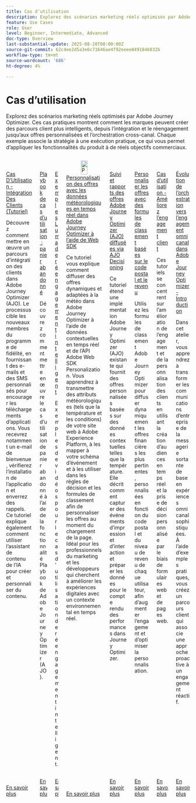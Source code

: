 ```yaml
---
title: Cas d’utilisation
description: Explorez des scénarios marketing réels optimisés par Adobe Journey Optimizer. Ces cas pratiques montrent comment les marques peuvent créer des parcours client plus intelligents, depuis l’intégration et le réengagement jusqu’aux offres personnalisées et l’orchestration cross-canal. Chaque exemple associe la stratégie à une exécution pratique, ce qui vous permet d’appliquer les fonctionnalités du produit à de réels objectifs commerciaux.
feature: Use Cases
role: User
level: Beginner, Intermediate, Advanced
doc-type: Overview
last-substantial-update: 2025-08-28T00:00:00Z
source-git-commit: 62c4ee2d5a3e6c71646ae4f92eeee0491846832b
workflow-type: tm+mt
source-wordcount: '686'
ht-degree: 4%

---
```



# Cas d’utilisation

Explorez des scénarios marketing réels optimisés par Adobe Journey Optimizer. Ces cas pratiques montrent comment les marques peuvent créer des parcours client plus intelligents, depuis l’intégration et le réengagement jusqu’aux offres personnalisées et l’orchestration cross-canal. Chaque exemple associe la stratégie à une exécution pratique, ce qui vous permet d’appliquer les fonctionnalités du produit à de réels objectifs commerciaux.

<!-- CARDS
* https://experienceleague.adobe.com/fr/docs/journey-optimizer-learn/tutorials/use-cases/customer-onboarding
* https://experienceleague.adobe.com/fr/docs/journey-optimizer-learn/tutorials/use-cases/abandoned-cart
* https://experienceleague.adobe.com/fr/docs/experience-platform/rtcdp/use-cases/personalization-insights-engagement/use-cases-luma
* https://experienceleague.adobe.com/fr/docs/journey-optimizer-learn/personalizing-offers-with-real-time-weather-data/introduction
* https://experienceleague.adobe.com/fr/docs/journey-optimizer-learn/reporting-on-ajo-od/introduction
* https://experienceleague.adobe.com/fr/docs/journey-optimizer-learn/personalizing-offers-with-ranking-formulas-based-on-user-zip-code-and-income/introduction
* https://experienceleague.adobe.com/fr/docs/journey-optimizer-learn/tutorials/use-cases/enhance-customer-engagement
* https://experienceleague.adobe.com/fr/docs/journey-optimizer-learn/scaling-orchestration-to-omnichannel-engagement/introduction
-->
<!-- START CARDS HTML - DO NOT MODIFY BY HAND -->
<div class="columns">
    <div class="column is-half-tablet is-half-desktop is-one-third-widescreen" aria-label="Use Case - Customer Onboarding (Tutorial)">
        <div class="card" style="height: 100%; display: flex; flex-direction: column; height: 100%;">
            <div class="card-image">
                <figure class="image x-is-16by9">
                    <a href="https://experienceleague.adobe.com/fr/docs/journey-optimizer-learn/tutorials/use-cases/customer-onboarding" title="Cas D’Utilisation - Intégration Des Clients (Tutoriel)" target="_blank" rel="referrer">
                        <img class="is-bordered-r-small" src="https://video.tv.adobe.com/v/3440652/?format=jpeg&nocache=1756417587791&captions=fre_fr" alt="Cas D’Utilisation - Intégration Des Clients (Tutoriel)"
                             style="width: 100%; aspect-ratio: 16 / 9; object-fit: cover; overflow: hidden; display: block; margin: auto;">
                    </a>
                </figure>
            </div>
            <div class="card-content is-padded-small" style="display: flex; flex-direction: column; flex-grow: 1; justify-content: space-between;">
                <div class="top-card-content">
                    <p class="headline is-size-6 has-text-weight-bold">
                        <a href="https://experienceleague.adobe.com/fr/docs/journey-optimizer-learn/tutorials/use-cases/customer-onboarding" target="_blank" rel="referrer" title="Cas D’Utilisation - Intégration Des Clients (Tutoriel)">Cas D’Utilisation - Intégration Des Clients (Tutoriel) </a>
                    </p>
                    <p class="is-size-6">Découvrez comment mettre en œuvre un parcours d’intégration des clients dans Adobe Journey Optimizer (AJO). ​Le processus cible les nouveaux membres du programme de fidélité, en fournissant des e-mails et des SMS personnalisés pour encourager les téléchargements d’applications. ​Vous recevrez notamment un e-mail de bienvenue, vérifierez l’installation de l’application et enverrez des rappels. ​Ce tutoriel explique également comment utiliser l’assistant de contenu de l’IA pour créer et personnaliser du contenu.</p>
                </div>
                <a href="https://experienceleague.adobe.com/fr/docs/journey-optimizer-learn/tutorials/use-cases/customer-onboarding" target="_blank" rel="referrer" class="spectrum-Button spectrum-Button--outline spectrum-Button--primary spectrum-Button--sizeM" style="align-self: flex-start; margin-top: 1rem;">
                    <span class="spectrum-Button-label has-no-wrap has-text-weight-bold"> En savoir plus </span>
                </a>
            </div>
        </div>
    </div>
    <div class="column is-half-tablet is-half-desktop is-one-third-widescreen" aria-label="Use Case Playbook - Abandoned shopping cart">
        <div class="card" style="height: 100%; display: flex; flex-direction: column; height: 100%;">
            <div class="card-image">
                <figure class="image x-is-16by9">
                    <a href="https://experienceleague.adobe.com/fr/docs/journey-optimizer-learn/tutorials/use-cases/abandoned-cart" title="Playbook de cas d’utilisation - Panier abandonné" target="_blank" rel="referrer">
                        <img class="is-bordered-r-small" src="https://video.tv.adobe.com/v/3443966/?format=jpeg&nocache=1756417587818&captions=fre_fr" alt="Playbook de cas d’utilisation - Panier abandonné"
                             style="width: 100%; aspect-ratio: 16 / 9; object-fit: cover; overflow: hidden; display: block; margin: auto;">
                    </a>
                </figure>
            </div>
            <div class="card-content is-padded-small" style="display: flex; flex-direction: column; flex-grow: 1; justify-content: space-between;">
                <div class="top-card-content">
                    <p class="headline is-size-6 has-text-weight-bold">
                        <a href="https://experienceleague.adobe.com/fr/docs/journey-optimizer-learn/tutorials/use-cases/abandoned-cart" target="_blank" rel="referrer" title="Playbook de cas d’utilisation - Panier abandonné">Playbook de cas d’utilisation : panier abandonné</a>
                    </p>
                    <p class="is-size-6">Découvrez comment mettre en œuvre le cas d’utilisation de panier abandonné à l’aide de la fonctionnalité Playbook de Adobe Journey Optimizer (AJO).</p>
                </div>
                <a href="https://experienceleague.adobe.com/fr/docs/journey-optimizer-learn/tutorials/use-cases/abandoned-cart" target="_blank" rel="referrer" class="spectrum-Button spectrum-Button--outline spectrum-Button--primary spectrum-Button--sizeM" style="align-self: flex-start; margin-top: 1rem;">
                    <span class="spectrum-Button-label has-no-wrap has-text-weight-bold"> En savoir plus </span>
                </a>
            </div>
        </div>
    </div>
    <div class="column is-half-tablet is-half-desktop is-one-third-widescreen" aria-label="Intelligent Re-engagement Luma examples">
        <div class="card" style="height: 100%; display: flex; flex-direction: column; height: 100%;">
            <div class="card-image">
                <figure class="image x-is-16by9">
                    <a href="https://experienceleague.adobe.com/fr/docs/experience-platform/rtcdp/use-cases/personalization-insights-engagement/use-cases-luma" title="Exemples Luma de réengagement intelligent" target="_blank" rel="referrer">
                        <img class="is-bordered-r-small" src="https://video.tv.adobe.com/v/3454266/?format=jpeg&nocache=1756417587792&captions=fre_fr" alt="Exemples Luma de réengagement intelligent"
                             style="width: 100%; aspect-ratio: 16 / 9; object-fit: cover; overflow: hidden; display: block; margin: auto;">
                    </a>
                </figure>
            </div>
            <div class="card-content is-padded-small" style="display: flex; flex-direction: column; flex-grow: 1; justify-content: space-between;">
                <div class="top-card-content">
                    <p class="headline is-size-6 has-text-weight-bold">
                        <a href="https://experienceleague.adobe.com/fr/docs/experience-platform/rtcdp/use-cases/personalization-insights-engagement/use-cases-luma" target="_blank" rel="referrer" title="Exemples Luma de réengagement intelligent">Exemples Luma de réengagement intelligent </a>
                    </p>
                    <p class="is-size-6">Exemples de vidéos pour le cas d’utilisation de réengagement intelligent.</p>
                </div>
                <a href="https://experienceleague.adobe.com/fr/docs/experience-platform/rtcdp/use-cases/personalization-insights-engagement/use-cases-luma" target="_blank" rel="referrer" class="spectrum-Button spectrum-Button--outline spectrum-Button--primary spectrum-Button--sizeM" style="align-self: flex-start; margin-top: 1rem;">
                    <span class="spectrum-Button-label has-no-wrap has-text-weight-bold"> En savoir plus </span>
                </a>
            </div>
        </div>
    </div>
    <div class="column is-half-tablet is-half-desktop is-one-third-widescreen" aria-label="Personalizing Offers with Real-Time Weather Data in Adobe Journey Optimizer using Web SDK">
        <div class="card" style="height: 100%; display: flex; flex-direction: column; height: 100%;">
            <div class="card-image">
                <figure class="image x-is-16by9">
                    <a href="https://experienceleague.adobe.com/fr/docs/journey-optimizer-learn/personalizing-offers-with-real-time-weather-data/introduction" title="Personnalisation des offres avec des données météorologiques en temps réel dans Adobe Journey Optimizer à l’aide de Web SDK" target="_blank" rel="referrer">
                        <img class="is-bordered-r-small" src="https://experienceleague.adobe.com/fr/docs/journey-optimizer-learn/personalizing-offers-with-real-time-weather-data/introduction./media_11e634b7fcda118d76753129e5511697a1e5145de.png?width=400&format=png&optimize=medium" alt="Personnalisation des offres avec des données météorologiques en temps réel dans Adobe Journey Optimizer à l’aide de Web SDK"
                             style="width: 100%; aspect-ratio: 16 / 9; object-fit: cover; overflow: hidden; display: block; margin: auto;">
                    </a>
                </figure>
            </div>
            <div class="card-content is-padded-small" style="display: flex; flex-direction: column; flex-grow: 1; justify-content: space-between;">
                <div class="top-card-content">
                    <p class="headline is-size-6 has-text-weight-bold">
                        <a href="https://experienceleague.adobe.com/fr/docs/journey-optimizer-learn/personalizing-offers-with-real-time-weather-data/introduction" target="_blank" rel="referrer" title="Personnalisation des offres avec des données météorologiques en temps réel dans Adobe Journey Optimizer à l’aide de Web SDK">Personnalisation des offres avec les données météorologiques en temps réel dans Adobe Journey Optimizer à l’aide de Web SDK</a>
                    </p>
                    <p class="is-size-6">Ce tutoriel vous explique comment diffuser des offres dynamiques et adaptées à la météo dans Adobe Journey Optimizer à l’aide de données contextuelles en temps réel et de l’API Adobe Web SDK Personalization. Vous apprendrez à transmettre des attributs météorologiques (tels que la température et les conditions) de votre site web à Adobe Experience Platform, à les mapper à votre schéma d’événement et à les utiliser dans les règles de décision et les formules de classement afin de personnaliser les offres au moment du chargement de la page. Idéal pour les professionnels du marketing et les développeurs qui cherchent à améliorer les expériences digitales avec un contexte environnemental en temps réel.</p>
                </div>
                <a href="https://experienceleague.adobe.com/fr/docs/journey-optimizer-learn/personalizing-offers-with-real-time-weather-data/introduction" target="_blank" rel="referrer" class="spectrum-Button spectrum-Button--outline spectrum-Button--primary spectrum-Button--sizeM" style="align-self: flex-start; margin-top: 1rem;">
                    <span class="spectrum-Button-label has-no-wrap has-text-weight-bold"> En savoir plus </span>
                </a>
            </div>
        </div>
    </div>
    <div class="column is-half-tablet is-half-desktop is-one-third-widescreen" aria-label="Track and Report Adobe Journey Optimizer (AJO) Offers delivered via AJO Decisioning">
        <div class="card" style="height: 100%; display: flex; flex-direction: column; height: 100%;">
            <div class="card-image">
                <figure class="image x-is-16by9">
                    <a href="https://experienceleague.adobe.com/fr/docs/journey-optimizer-learn/reporting-on-ajo-od/introduction" title="Suivre et générer des rapports sur les offres Adobe Journey Optimizer (AJO) diffusées via AJO Decisioning" target="_blank" rel="referrer">
                        <img class="is-bordered-r-small" src="https://experienceleague.adobe.com/fr/docs/journey-optimizer-learn/reporting-on-ajo-od/introduction./media_1fb3a58c60be3873b773f9ba694350319c4b8dc4f.png?width=400&format=png&optimize=medium" alt="Suivre et générer des rapports sur les offres Adobe Journey Optimizer (AJO) diffusées via AJO Decisioning"
                             style="width: 100%; aspect-ratio: 16 / 9; object-fit: cover; overflow: hidden; display: block; margin: auto;">
                    </a>
                </figure>
            </div>
            <div class="card-content is-padded-small" style="display: flex; flex-direction: column; flex-grow: 1; justify-content: space-between;">
                <div class="top-card-content">
                    <p class="headline is-size-6 has-text-weight-bold">
                        <a href="https://experienceleague.adobe.com/fr/docs/journey-optimizer-learn/reporting-on-ajo-od/introduction" target="_blank" rel="referrer" title="Suivre et générer des rapports sur les offres Adobe Journey Optimizer (AJO) diffusées via AJO Decisioning">Suivi et rapports des offres Adobe Journey Optimizer (AJO) diffusées via AJO Decisioning</a>
                    </p>
                    <p class="is-size-6">Ce tutoriel étend une implémentation Adobe Journey Optimizer (AJO) existante qui fournit des offres personnalisées basées sur des données contextuelles telles que la température. Elle décrit comment capturer des événements d’impression et d’interaction et préparer les données pour le compte rendu des performances dans Journey Optimizer.</p>
                </div>
                <a href="https://experienceleague.adobe.com/fr/docs/journey-optimizer-learn/reporting-on-ajo-od/introduction" target="_blank" rel="referrer" class="spectrum-Button spectrum-Button--outline spectrum-Button--primary spectrum-Button--sizeM" style="align-self: flex-start; margin-top: 1rem;">
                    <span class="spectrum-Button-label has-no-wrap has-text-weight-bold"> En savoir plus </span>
                </a>
            </div>
        </div>
    </div>
    <div class="column is-half-tablet is-half-desktop is-one-third-widescreen" aria-label="Personalize Offers with Ranking formulas Based on Zip Code and Income">
        <div class="card" style="height: 100%; display: flex; flex-direction: column; height: 100%;">
            <div class="card-image">
                <figure class="image x-is-16by9">
                    <a href="https://experienceleague.adobe.com/fr/docs/journey-optimizer-learn/personalizing-offers-with-ranking-formulas-based-on-user-zip-code-and-income/introduction" title="Personnaliser les offres avec des formules de classement basées sur le code postal et le revenu" target="_blank" rel="referrer">
                        <img class="is-bordered-r-small" src="https://cdn.experienceleague.adobe.com/thumb/exl-cards/tutorial.png" alt="Personnaliser les offres avec des formules de classement basées sur le code postal et le revenu"
                             style="width: 100%; aspect-ratio: 16 / 9; object-fit: cover; overflow: hidden; display: block; margin: auto;">
                    </a>
                </figure>
            </div>
            <div class="card-content is-padded-small" style="display: flex; flex-direction: column; flex-grow: 1; justify-content: space-between;">
                <div class="top-card-content">
                    <p class="headline is-size-6 has-text-weight-bold">
                        <a href="https://experienceleague.adobe.com/fr/docs/journey-optimizer-learn/personalizing-offers-with-ranking-formulas-based-on-user-zip-code-and-income/introduction" target="_blank" rel="referrer" title="Personnaliser les offres avec des formules de classement basées sur le code postal et le revenu">Personnaliser les offres avec des formules de classement basées sur le code postal et le revenu</a>
                    </p>
                    <p class="is-size-6">Utilisez les formules de classement Adobe Journey Optimizer pour diffuser dynamiquement les offres financières les plus pertinentes, personnalisées en fonction du code postal et du niveau de revenu de chaque utilisateur, afin d’augmenter l’engagement et d’optimiser la personnalisation.</p>
                </div>
                <a href="https://experienceleague.adobe.com/fr/docs/journey-optimizer-learn/personalizing-offers-with-ranking-formulas-based-on-user-zip-code-and-income/introduction" target="_blank" rel="referrer" class="spectrum-Button spectrum-Button--outline spectrum-Button--primary spectrum-Button--sizeM" style="align-self: flex-start; margin-top: 1rem;">
                    <span class="spectrum-Button-label has-no-wrap has-text-weight-bold"> En savoir plus </span>
                </a>
            </div>
        </div>
    </div>
    <div class="column is-half-tablet is-half-desktop is-one-third-widescreen" aria-label="Use Case - Enhance customer engagement">
        <div class="card" style="height: 100%; display: flex; flex-direction: column; height: 100%;">
            <div class="card-image">
                <figure class="image x-is-16by9">
                    <a href="https://experienceleague.adobe.com/fr/docs/journey-optimizer-learn/tutorials/use-cases/enhance-customer-engagement" title="Cas d’utilisation : améliorer l’engagement client" target="_blank" rel="referrer">
                        <img class="is-bordered-r-small" src="https://cdn.experienceleague.adobe.com/thumb/exl-cards/tutorial.png" alt="Cas d’utilisation : améliorer l’engagement client"
                             style="width: 100%; aspect-ratio: 16 / 9; object-fit: cover; overflow: hidden; display: block; margin: auto;">
                    </a>
                </figure>
            </div>
            <div class="card-content is-padded-small" style="display: flex; flex-direction: column; flex-grow: 1; justify-content: space-between;">
                <div class="top-card-content">
                    <p class="headline is-size-6 has-text-weight-bold">
                        <a href="https://experienceleague.adobe.com/fr/docs/journey-optimizer-learn/tutorials/use-cases/enhance-customer-engagement" target="_blank" rel="referrer" title="Cas d’utilisation : améliorer l’engagement client">Cas d’utilisation - Améliorez l’engagement client</a>
                    </p>
                    <p class="is-size-6">Ces tutoriels se concentrent sur l’amélioration de l’engagement et de la personnalisation des clients en utilisant la création d’audiences en temps réel et la prise de décision personnalisée par le biais de formulaires web et de pages web.</p>
                </div>
                <a href="https://experienceleague.adobe.com/fr/docs/journey-optimizer-learn/tutorials/use-cases/enhance-customer-engagement" target="_blank" rel="referrer" class="spectrum-Button spectrum-Button--outline spectrum-Button--primary spectrum-Button--sizeM" style="align-self: flex-start; margin-top: 1rem;">
                    <span class="spectrum-Button-label has-no-wrap has-text-weight-bold"> En savoir plus </span>
                </a>
            </div>
        </div>
    </div>
    <div class="column is-half-tablet is-half-desktop is-one-third-widescreen" aria-label="Scaling orchestration to omnichannel engagement in Adobe Journey Optimizer - Introduction">
        <div class="card" style="height: 100%; display: flex; flex-direction: column; height: 100%;">
            <div class="card-image">
                <figure class="image x-is-16by9">
                    <a href="https://experienceleague.adobe.com/fr/docs/journey-optimizer-learn/scaling-orchestration-to-omnichannel-engagement/introduction" title="Évoluer l’orchestration vers l’engagement omnicanal dans Adobe Journey Optimizer - Introduction" target="_blank" rel="referrer">
                        <img class="is-bordered-r-small" src="https://video.tv.adobe.com/v/3457828/?format=jpeg&nocache=1756417587802" alt="Évoluer l’orchestration vers l’engagement omnicanal dans Adobe Journey Optimizer - Introduction"
                             style="width: 100%; aspect-ratio: 16 / 9; object-fit: cover; overflow: hidden; display: block; margin: auto;">
                    </a>
                </figure>
            </div>
            <div class="card-content is-padded-small" style="display: flex; flex-direction: column; flex-grow: 1; justify-content: space-between;">
                <div class="top-card-content">
                    <p class="headline is-size-6 has-text-weight-bold">
                        <a href="https://experienceleague.adobe.com/fr/docs/journey-optimizer-learn/scaling-orchestration-to-omnichannel-engagement/introduction" target="_blank" rel="referrer" title="Évoluer l’orchestration vers l’engagement omnicanal dans Adobe Journey Optimizer - Introduction">Évolution de l’orchestration vers l’engagement omnicanal dans Adobe Journey Optimizer - Introduction</a>
                    </p>
                    <p class="is-size-6">Dans cet atelier, vous apprendrez à transformer les communications d’entreprise de la messagerie sortante de base en expériences omnicanal sophistiquées. À l’aide d’exemples pratiques, vous créez un parcours client qui associe une approche proactive à un engagement réactif.</p>
                </div>
                <a href="https://experienceleague.adobe.com/fr/docs/journey-optimizer-learn/scaling-orchestration-to-omnichannel-engagement/introduction" target="_blank" rel="referrer" class="spectrum-Button spectrum-Button--outline spectrum-Button--primary spectrum-Button--sizeM" style="align-self: flex-start; margin-top: 1rem;">
                    <span class="spectrum-Button-label has-no-wrap has-text-weight-bold"> En savoir plus </span>
                </a>
            </div>
        </div>
    </div>
</div>
<!-- END CARDS HTML - DO NOT MODIFY BY HAND -->
